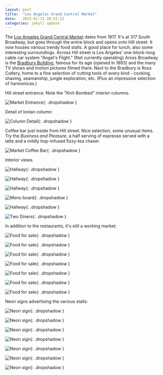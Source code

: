 ```yaml
---
layout: post
title:  "Los Angeles Grand Central Market"
date:   2015-01-31 20:51:22
categories: jekyll update
---
```

The [Los Angeles Grand Central Market](http://www.grandcentralmarket.com) dates from 1917.  It's at 317 South Broadway, but goes through the entire block and opens onto Hill street.  It now houses various trendy food stalls.  A good place for lunch, also some interesting surroundings.  Across Hill street is Los Angeles' one-block-long cable car system "Angel's Flight."   (Not currently operating) Aross Broadway is the [Bradbury Building](https://www.laconservancy.org/locations/bradbury-building), famous for its age (opened in 1893) and the many TV shows and motion pictures filmed there.  Next to the Bradbury is Ross Cutlery, home to a fine selection of cutting tools of every kind - cooking, shaving, seamanship, jungle exploration, etc.  (Plus an impressive selection of harmonicas.)  


Hill street entrance.  Note the "Knit-Bombed" interior columns.  

![Market Entrance](/images/los_angeles_central_market/market_scenes/market_entrance.png){: .dropshadow }  
  
Detail of Ionian column:  

![Column Detail](/images/los_angeles_central_market/market_scenes/ionian_detail.png){: .dropshadow }  

Coffee bar just inside from Hill street.  Nice selection, some unusual items.  Try the *Business and Pleasure*, a half serving of espresso served with a latte and a mildly hop-infused fizzy-tea chaser.  

![Market Coffee Bar](/images/los_angeles_central_market/market_scenes/coffee_bar.png){: .dropshadow }  
  

Interior views.  

![Hallway](/images/los_angeles_central_market/market_scenes/hallway2.png){: .dropshadow }  

![Hallway](/images/los_angeles_central_market/market_scenes/hallway3.png){: .dropshadow }  

![Hallway](/images/los_angeles_central_market/market_scenes/hallway4.png){: .dropshadow }  

![Menu board](/images/los_angeles_central_market/market_scenes/sandwich_board.png){: .dropshadow }  

![Hallway](/images/los_angeles_central_market/market_scenes/hallway1.png){: .dropshadow }  

![Two Diners](/images/los_angeles_central_market/market_scenes/johanna_and_stephanie.png){: .dropshadow }  
  

In addition to the restaurants, it's still a working market:  

![Food for sale](/images/los_angeles_central_market/market_food/bannanas.png){: .dropshadow }  

![Food for sale](/images/los_angeles_central_market/market_food/cheese.png){: .dropshadow }  

![Food for sale](/images/los_angeles_central_market/market_food/fruit_counter_end.png){: .dropshadow }  

![Food for sale](/images/los_angeles_central_market/market_food/fruit_rainbow.png){: .dropshadow }  

![Food for sale](/images/los_angeles_central_market/market_food/potatoes.png){: .dropshadow }  

![Food for sale](/images/los_angeles_central_market/market_food/red_onions.png){: .dropshadow }  

![Food for sale](/images/los_angeles_central_market/market_food/white_onions.png){: .dropshadow }  
  

Neon signs advertising the various stalls:  

![Neon sign](/images/los_angeles_central_market/market_signs/china_cafe.png){: .dropshadow }  

![Neon sign](/images/los_angeles_central_market/market_signs/discount.png){: .dropshadow }  

![Neon sign](/images/los_angeles_central_market/market_signs/jose.png){: .dropshadow }  

![Neon sign](/images/los_angeles_central_market/market_signs/belcampo.png){: .dropshadow }  

![Neon sign](/images/los_angeles_central_market/market_signs/casa_verde.png){: .dropshadow }  

![Neon sign](/images/los_angeles_central_market/market_signs/salvador.png){: .dropshadow }  

![Neon sign](/images/los_angeles_central_market/market_signs/pick_up.png){: .dropshadow }  

